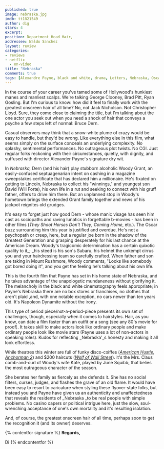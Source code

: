```yaml
---
published: true
image: nebraska.jpg
imdb: tt1821549
author: dig 
stars: 4
excerpt: 
position: Department Head Hair,
addressee: Waldo Sanchez
layout: review
categories:
- reviews
- netflix
  - on-video
title: "Nebraska"
comments: true
tags: [Alexandre Payne, black and white, drama, Letters, Nebraska, Oscars 2014]
---
```

In the course of your career you've tamed some of Hollywood's hunkiest manes and manliest scalps. We're talking George Clooney, Brad Pitt, Ryan Gosling. But I'm curious to know: how did it feel to finally work with the greatest onscreen hair of all time? No, not Jack Nicholson. Not Christopher Lloyd. Sure, they come close to claiming the title, but I'm talking about the one actor you seek out when you need a shock of hair that conveys a psyche a few steps left of normal: Bruce Dern.

Casual observers may think that a snow-white plume of crazy would be easy to handle, but they'd be wrong. Like everything else in this film, what seems simply on the surface conceals an underlying complexity. No splashy, sentimental performances. No outrageous plot twists. No CGI. Just regular folks reckoning with their circumstances, quietly, with dignity, and suffused with director Alexander Payne's signature dry wit.

In _Nebraska,_ Dern (and his hair) play stubborn alcoholic Woody Grant, an easily-confused septuagenarian intent on cashing in a magazine sweepstakes certificate that has declared him a millionaire. He's fixated on getting to Lincoln, Nebraska to collect his "winnings," and youngest son David (Will Forte), his own life in a rut and seeking to connect with his gruff father, offers to drive him there. But an unplanned stop in Woody's hometown brings the extended Grant family together and news of his jackpot reignites old grudges.

It's easy to forget just how good Dern - whose manic visage has seen him cast as sociopaths and raving lunatics in forgettable b-movies - has been in other films (_They Shoot Horses Don't They_, _Coming Home_, etc.). The Oscar buzz surrounding him this year is justified and overdue. He's not a psychopath or creep, here, but a regular joe born in the shadow of the Greatest Generation and grasping desperately for his last chance at the American Dream. Woody's tragicomic determination has a certain quixotic quality to it_; _his steed is his son's Subaru, his helmet the unkempt cirrus you and your hairdressing team so carefully crafted. When father and son are taking in Mount Rushmore, Woody comments, "Looks like somebody got bored doing it", and you get the feeling he's talking about his own life.

This is the fourth film that Payne has set in his home state of Nebraska, and he takes advantage of the unapologetic mundaneness without glorifying it. The melancholy in the black and white cinematography feels appropriate; in Payne's Nebraska there are no box stores or franchises, no clothes that aren't plaid ,and, with one notable exception, no cars newer than ten years old. It's Napoleon Dynamite without the irony.

This type of period piece/not-a-period-piece presents its own set of challenges, though, especially when it comes to hairstyles. Hair, as you know, can date a film faster than an outfit or a song (see any 80's movie for proof). It takes skill to make actors look like ordinary people and make ordinary people look like movie stars (Payne uses a lot of non-actors in speaking roles).  Kudos for reflecting _Nebraska'_s honesty and making it all look effortless.

While theatres this winter are full of funky disco-coiffes (_[American Hustle][3], [Anchorman 2][4]_) and $200 haircuts (_[Wolf of Wall Street][5]_). it's the Mrs. Claus comb-and-curl of Woody's wife Kate, played by June Squibb, that belies the most outrageous character of the season.

   [3]: /content/2013/12/31/american-hustle.html
   [4]: /content/2013/12/20/anchorman-2-the-legend-continues.html
   [5]: /content/2014/1/7/the-wolf-of-wall-street.html

She berates her family as fiercely as she defends it. She has no social filters, curses, judges, and flashes the grave of an old flame. It would have been easy to resort to caricature when styling these flyover-state folks, but instead you and Payne have given us an authenticity and unaffectedness that reveals the residents of _Nebraska _to be real people with simple problems. No casino capers or political intrigue here, just the slow, soul-wrenching acceptance of one's own mortality and it's resulting isolation.

And, of course, the greatest onscreen hair of all time, perhaps soon to get the recognition it (and its owner) deserves.

{% contentfor signature %}
**Regards,**

Di
{% endcontentfor %}